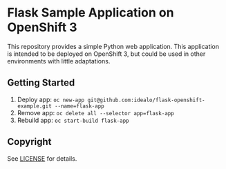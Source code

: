 # Flask Sample Application on OpenShift 3

This repository provides a simple Python web application. This application is intended to be deployed on OpenShift 3, but could be used in other environments with little adaptations.

## Getting Started

1. Deploy app: `oc new-app git@github.com:idealo/flask-openshift-example.git --name=flask-app`
2. Remove app: `oc delete all --selector app=flask-app`
3. Rebuild app: `oc start-build flask-app`

## Copyright

See [LICENSE](LICENSE) for details.
